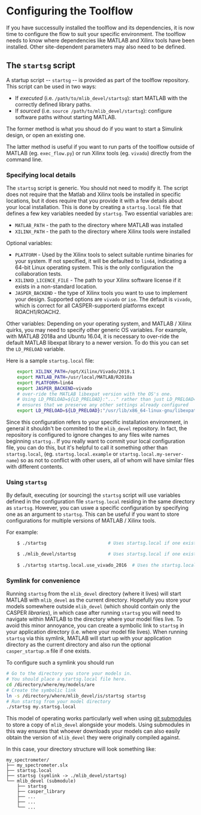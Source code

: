 # Configuring the Toolflow

If you have successully installed the toolflow and its dependencies, it is now time to configure the flow to suit your specific environment.
The toolflow needs to know where dependencies like MATLAB and Xilinx tools have been installed. Other site-dependent parameters may also need to be defined.

## The `startsg` script

A startup script -- `startsg` -- is provided as part of the toolflow repository. This script can be used in two ways:

- If _executed_ (i.e. `/path/to/mlib_devel/startsg`): start MATLAB with the correctly defined library paths. 
- If _sourced_ (i.e. `source /path/to/mlib_devel/startsg`): configure software paths without starting MATLAB.

The former method is what you shoud do if you want to start a Simulink design, or open an existing one.

The latter method is useful if you want to run parts of the toolflow outside of MATLAB (eg. `exec_flow.py`) or run Xilinx tools (eg. `vivado`) directly from the command line.

### Specifying local details

The `startsg` script is generic. You should not need to modify it.
The script does not require that the Matlab and Xilinx tools be installed in specific locations, but it does require that you provide it with a few details about your local installation.  This is done by creating a `startsg.local` file that defines a few key variables needed by `startsg`.
Two essential variables are:

- `MATLAB_PATH` - the path to the directory where MATLAB was installed
- `XILINX_PATH` - the path to the directory where Xilinx tools were installed

Optional variables:

- `PLATFORM` - Used by the Xilinx tools to select suitable runtime binaries for your system.  If not specified, it will be defaulted to `lin64`, indicating a 64-bit Linux operating system. This is the only configuration the collaboration tests.
- `XILINXD_LICENCE_FILE` - The path to your Xilinx software license if it exists in a non-standard location.
- `JASPER_BACKEND` - the type of Xilinx tools you want to use to implement your design. Supported options are `vivado` or `ise`. The default is `vivado`, which is correct for all CASPER-supporterd platforms except ROACH1/ROACH2.

Other variables:
Depending on your operating system, and MATLAB / Xilinx quirks, you may need to specify other generic OS variables. For example, with MATLAB 2018a and Ubuntu 16.04, it is necessary to over-ride the default MATLAB libexpat library to a newer version. To do this you can set the `LD_PRELOAD` variable.

Here is a sample `startsg.local` file:

```bash
    export XILINX_PATH=/opt/Xilinx/Vivado/2019.1
    export MATLAB_PATH=/usr/local/MATLAB/R2018a
    export PLATFORM=lin64
    export JASPER_BACKEND=vivado
    # over-ride the MATLAB libexpat version with the OS's one.
    # Using LD_PRELOAD=${LD_PRELOAD}:"..." rather than just LD_PRELOAD="..."
    # ensures that we preserve any other settings already configured
    export LD_PRELOAD=${LD_PRELOAD}:"/usr/lib/x86_64-linux-gnu/libexpat.so"
```

Since this configuration refers to your specific installation environment, in general it shouldn't be commited to the `mlib_devel` repository. In fact, the repository is configured to ignore changes to any files wite names beginning `startsg.`.
If you really want to commit your local configuration file, you can do this, but it's helpful to call it something other than `startsg.local`, (eg. `startsg.local.example` or `startsg.local.my-server-name`) so as not to conflict with other users, all of whom will have similar files with different contents.

### Using `startsg`
By default, executing (or sourcing) the `startsg` script will use variables defined in the configuration file `startsg.local` residing in the same directory as `startsg`.
However, you can uswe a specific configuration by specifying one as an argument to `startsg`.
This can be useful if you want to store configurations for multiple versions of MATLAB / Xilinx tools.

For example:
```bash
    $ ./startsg                       # Uses startsg.local if one exists in the current directory

    $ ./mlib_devel/startsg            # Uses startsg.local if one exists in ./mlib_devel/
  
    $ ./startsg startsg.local.use_vivado_2016  # Uses the startsg.local.use_vivado_16 configuration file
```

### Symlink for convenience

Running `startsg` from the `mlib_devel` directory (where it lives) will start MATLAB with `mlib_devel` as the current directory.
Hopefully you store your models somewhere outside `mlib_devel` (which should contain only the CASPER _libraries_), in which case after running `startsg` you will need to navigate within MATLAB to the directory where your model files live.
To avoid this minor annoyance, you can create a symbolic link to `startsg` in your application directory (i.e.  where your model file lives).  When running `startsg` via this symlink, MATLAB will start up with your application directory as the current directory and also run the optional `casper_startup.m` file if one exists.

To configure such a symlink you should run

```bash
# Go to the directory you store your models in.
# You should place a startsg.local file here.
cd /directory/where/my/models/are
# Create the symbolic link
ln -s /directory/where/mlib_devel/is/startsg startsg
# Run startsg from your model directory
./startsg my.startsg.local
```

This model of operating works particularly well when using [git submodules](https://git-scm.com/book/en/v2/Git-Tools-Submodules) to store a copy of `mlib_devel` alongside your models. Using submodules in this way ensures that whoever downloads your models can also easily obtain the version of `mlib_devel` they were originally compiled against.

In this case, your directory structure will look something like:

```
my_spectrometer/
├── my_spectrometer.slx
├── startsg.local
├── startsg (symlink -> ./mlib_devel/startsg)
└── mlib_devel (submodule)
    ├── startsg
    ├── casper_library
    ├── ...
    ├── ...
    └── ...
```
